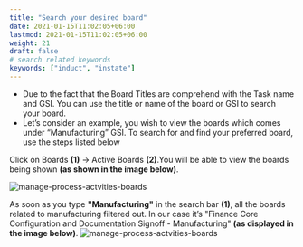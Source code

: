 ```yaml
---
title: "Search your desired board"
date: 2021-01-15T11:02:05+06:00
lastmod: 2021-01-15T11:02:05+06:00
weight: 21
draft: false
# search related keywords
keywords: ["induct", "instate"]
---
```

 <ul>
 <li>Due to the fact that the Board Titles are comprehend with the Task name and GSI. You can use the title or name of the board or GSI to search your board.</li>   
 <li>Let’s consider an example, you wish to view the boards which comes under “Manufacturing” GSI. To search for and find your preferred board, use the steps listed below</li>
 </ul>

 Click on Boards **(1)** -> Active Boards **(2)**.You will be able to view the boards being shown **(as shown in the image below)**. 

![manage-process-actvities-boards](https://storage.googleapis.com/ktern-public-files/product-documentation/Boards/active-boards-1.png)

As soon as you type **"Manufacturing"** in the search bar **(1)**, all the boards related to manufacturing filtered out. In our case it’s "Finance Core Configuration and Documentation Signoff - Manufacturing" **(as displayed in the image below)**.
![manage-process-actvities-boards](https://storage.googleapis.com/ktern-public-files/product-documentation/Boards/search-bar.png)
